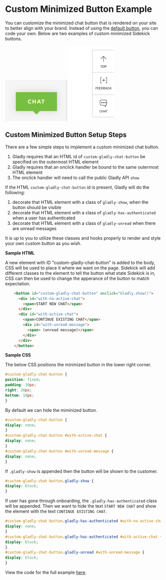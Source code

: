 # Custom Minimized Button Example
You can customize the minimized chat button that is rendered on your site to better align with your brand. Instead of using the [default button](/docs/default), you can code your own. Below are two examples of custom minimized Sidekick buttons.

![](/custom_1.png) ![](/custom_2.png)

## Custom Minimized Button Setup Steps

There are a few simple steps to implement a custom minimized chat button.
1. Gladly requires that an HTML id of `custom-gladly-chat-button` be specified on the outermost HTML element
2. Gladly requires that an onclick handler be bound to the same outermost HTML element
3. The onclick handler will need to call the public Gladly API `show`

If the HTML `custom-gladly-chat-button` id is present, Gladly will do the following:
1. decorate that HTML element with a class of `gladly-show`, when the button should be visible
2. decorate that HTML element with a class of `gladly-has-authenticated` when a user has authenticated
3. decorate that HTML element with a class of `gladly-unread` when there are unread messages

It is up to you to utilize these classes and hooks properly to render and style your own custom button as you wish.

**Sample HTML**

A new element with ID "custom-gladly-chat-button" is added to the body, CSS will be used to place it where we want on the page. Sidekick will add different classes to the element to tell the button what state Sidekick is in, CSS can then be used to change the apperance of the button to match expectation.
```html
    <button id="custom-gladly-chat-button" onclick="Gladly.show()">
      <div id="with-no-active-chat">
        <span>START NEW CHAT</span>
      </div>
      <div id="with-active-chat">
        <span>CONTINUE EXISTING CHAT</span>
        <div id="with-unread-message">
          <span> (unread message)</span>
        </div>
      </div>
    </button>
```

**Sample CSS**

The below CSS positions the minimized button in the lower right corner.
```css
#custom-gladly-chat-button {
position: fixed;
padding: 10px;
right: 20px;
bottom: 10px;
}
```
By default we can hide the miminized button. 
```css
#custom-gladly-chat-button {
display: none;
}
#custom-gladly-chat-button #with-active-chat {
display: none;
}
#custom-gladly-chat-button #with-unread-message {
display: none;
}
```
If `.gladly-show` is appended then the button will be shown to the customer.
```css
#custom-gladly-chat-button.gladly-show {
display: block;
}
```
If user has gone through onboarding, the `.gladly-has-authenticated` class will be appended. Then we want to hide the text `START NEW CHAT` and show the element with the text `CONTINUE EXISTING CHAT`.
```css
#custom-gladly-chat-button.gladly-has-authenticated #with-no-active-chat {
display: none;
}
#custom-gladly-chat-button.gladly-has-authenticated #with-active-chat {
display: block;
}
#custom-gladly-chat-button.gladly-unread #with-unread-message {
display: block;
}
```
View the code for the full example [here](example.html).
